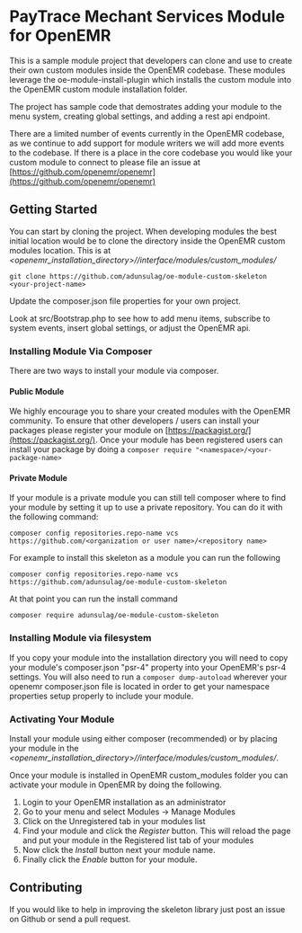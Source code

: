 # PayTrace Mechant Services Module for OpenEMR
This is a sample module project that developers can clone and use to create their own custom modules inside
the OpenEMR codebase.  These modules leverage the oe-module-install-plugin which installs the custom module
into the OpenEMR custom module installation folder.

The project has sample code that demostrates adding your module to the menu system, creating global settings,
and adding a rest api endpoint.

There are a limited number of events currently in the OpenEMR codebase, as we continue to add support for
module writers we will add more events to the codebase.  If there is a place in the core codebase you would
like your custom module to connect to please file an issue at [https://github.com/openemr/openemr](https://github.com/openemr/openemr)

## Getting Started
You can start by cloning the project.  When developing modules the best initial location would be to clone the directory
inside the OpenEMR custom modules location.  This is at *<openemr_installation_directory>//interface/modules/custom_modules/*
```git
git clone https://github.com/adunsulag/oe-module-custom-skeleton <your-project-name>
```

Update the composer.json file properties for your own project.

Look at src/Bootstrap.php to see how to add menu items, subscribe to system events, insert global settings, or adjust the OpenEMR api.


### Installing Module Via Composer
There are two ways to install your module via composer.
#### Public Module
We highly encourage you to share your created modules with the OpenEMR community.  To ensure that other developers / users can install
your packages please register your module on [https://packagist.org/](https://packagist.org/).  Once your module has been registered
users can install your package by doing a `composer require "<namespace>/<your-package-name>`
#### Private Module
If your module is a private module you can still tell composer where to find your module by setting it up to use a private repository.
You can do it with the following command:
```
composer config repositories.repo-name vcs https://github.com/<organization or user name>/<repository name>
```
For example to install this skeleton as a module you can run the following
```
composer config repositories.repo-name vcs https://github.com/adunsulag/oe-module-custom-skeleton
```

At that point you can run the install command
```
composer require adunsulag/oe-module-custom-skeleton
```

### Installing Module via filesystem
If you copy your module into the installation directory you will need to copy your module's composer.json "psr-4" property into your OpenEMR's psr-4 settings.
You will also need to run a ```composer dump-autoload``` wherever your openemr composer.json file is located in order to get your namespace properties setup properly
to include your module.

### Activating Your Module
Install your module using either composer (recommended) or by placing your module in the *<openemr_installation_directory>//interface/modules/custom_modules/*.

Once your module is installed in OpenEMR custom_modules folder you can activate your module in OpenEMR by doing the following.

1. Login to your OpenEMR installation as an administrator
2. Go to your menu and select Modules -> Manage Modules
3. Click on the Unregistered tab in your modules list
4. Find your module and click the *Register* button.  This will reload the page and put your module in the Registered list tab of your modules
5. Now click the *Install* button next your module name.
6. Finally click the *Enable* button for your module.

## Contributing
If you would like to help in improving the skeleton library just post an issue on Github or send a pull request.
